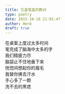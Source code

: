 ```yaml
---  
title: 忘盖笔盖的教训  
type: poetry  
date: 2015-10-18 21:01:47  
author: Herb  
draft: true
---  
```

在桌案上度过太多时间  
笔完成了脑海中太多的字  
我们精疲力尽  
脑袋止不住地垂下来  
恍惚间想起你的眉毛  
我替你拂去汗水  
手心多了一颗  
洗不去的黑痣  
